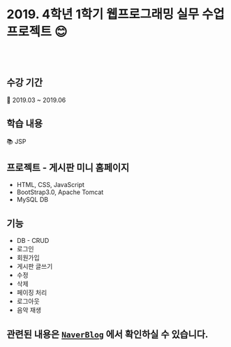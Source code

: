 # 2019. 4학년 1학기 웹프로그래밍 실무 수업 프로젝트 :blush:  
<br><br>
## 수강 기간  
:calendar: 2019.03 ~ 2019.06

## 학습 내용
:books: JSP

## 프로젝트 - 게시판 미니 홈페이지
* HTML, CSS, JavaScript
* BootStrap3.0, Apache Tomcat
* MySQL DB

## 기능
* DB - CRUD
* 로그인
* 회원가입
* 게시판 글쓰기
* 수정
* 삭제
* 페이징 처리
* 로그아웃
* 음악 재생

##  관련된 내용은 [`NaverBlog`] 에서 확인하실 수 있습니다.  

[`NaverBlog`]: https://blog.naver.com/zzang9ha/221636702284

